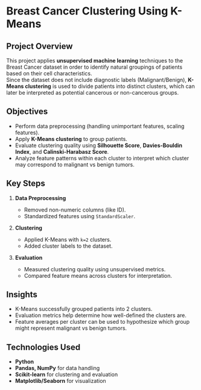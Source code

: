 # Breast Cancer Clustering Using K-Means

## Project Overview
This project applies **unsupervised machine learning** techniques to the Breast Cancer dataset in order to identify natural groupings of patients based on their cell characteristics.  
Since the dataset does not include diagnostic labels (Malignant/Benign), **K-Means clustering** is used to divide patients into distinct clusters, which can later be interpreted as potential cancerous or non-cancerous groups.

## Objectives
- Perform data preprocessing (handling unimportant features, scaling features).
- Apply **K-Means clustering** to group patients.
- Evaluate clustering quality using **Silhouette Score**, **Davies-Bouldin Index**, and **Calinski-Harabasz Score**.
- Analyze feature patterns within each cluster to interpret which cluster may correspond to malignant vs benign tumors.

## Key Steps
1. **Data Preprocessing**  
   - Removed non-numeric columns (like ID).  
   - Standardized features using `StandardScaler`.

2. **Clustering**  
   - Applied K-Means with `k=2` clusters.  
   - Added cluster labels to the dataset.

3. **Evaluation**  
   - Measured clustering quality using unsupervised metrics.  
   - Compared feature means across clusters for interpretation.

## Insights
- K-Means successfully grouped patients into 2 clusters.  
- Evaluation metrics help determine how well-defined the clusters are.  
- Feature averages per cluster can be used to hypothesize which group might represent malignant vs benign tumors.

## Technologies Used
- **Python**
- **Pandas, NumPy** for data handling
- **Scikit-learn** for clustering and evaluation
- **Matplotlib/Seaborn** for visualization
